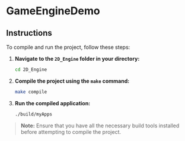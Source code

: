 # GameEngineDemo

## Instructions

To compile and run the project, follow these steps:

1. **Navigate to the `2D_Engine` folder in your directory:**
   ```bash
   cd 2D_Engine
   ```

2. **Compile the project using the `make` command:**
   ```bash
   make compile
   ```

3. **Run the compiled application:**
   ```bash
   ./build/myApps
   ```

> **Note:** Ensure that you have all the necessary build tools installed before attempting to compile the project.

